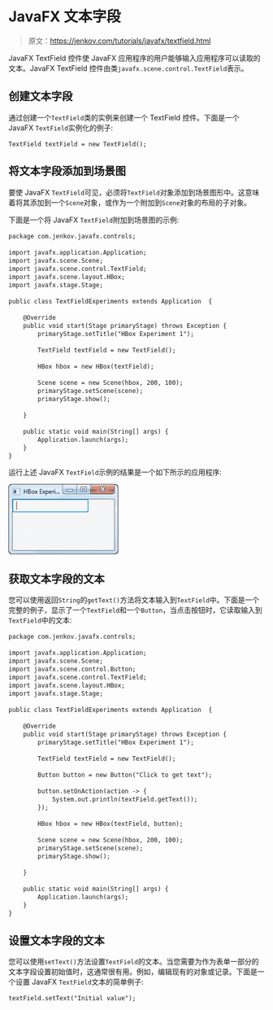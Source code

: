 # JavaFX 文本字段

> 原文：<https://jenkov.com/tutorials/javafx/textfield.html>

JavaFX TextField 控件使 JavaFX 应用程序的用户能够输入应用程序可以读取的文本。JavaFX TextField 控件由类`javafx.scene.control.TextField`表示。

## 创建文本字段

通过创建一个`TextField`类的实例来创建一个 TextField 控件。下面是一个 JavaFX `TextField`实例化的例子:

```
TextField textField = new TextField();

```

## 将文本字段添加到场景图

要使 JavaFX `TextField`可见，必须将`TextField`对象添加到场景图形中。这意味着将其添加到一个`Scene`对象，或作为一个附加到`Scene`对象的布局的子对象。

下面是一个将 JavaFX `TextField`附加到场景图的示例:

```
package com.jenkov.javafx.controls;

import javafx.application.Application;
import javafx.scene.Scene;
import javafx.scene.control.TextField;
import javafx.scene.layout.HBox;
import javafx.stage.Stage;

public class TextFieldExperiments extends Application  {

    @Override
    public void start(Stage primaryStage) throws Exception {
        primaryStage.setTitle("HBox Experiment 1");

        TextField textField = new TextField();

        HBox hbox = new HBox(textField);

        Scene scene = new Scene(hbox, 200, 100);
        primaryStage.setScene(scene);
        primaryStage.show();

    }

    public static void main(String[] args) {
        Application.launch(args);
    }
}

```

运行上述 JavaFX `TextField`示例的结果是一个如下所示的应用程序:

![A JavaFX TextField component displayed in the scene graph.](img/9b5ab48fca4e9bd5bcea33a0f7e29e48.png)

## 获取文本字段的文本

您可以使用返回`String`的`getText()`方法将文本输入到`TextField`中。下面是一个完整的例子，显示了一个`TextField`和一个`Button`，当点击按钮时，它读取输入到`TextField`中的文本:

```
package com.jenkov.javafx.controls;

import javafx.application.Application;
import javafx.scene.Scene;
import javafx.scene.control.Button;
import javafx.scene.control.TextField;
import javafx.scene.layout.HBox;
import javafx.stage.Stage;

public class TextFieldExperiments extends Application  {

    @Override
    public void start(Stage primaryStage) throws Exception {
        primaryStage.setTitle("HBox Experiment 1");

        TextField textField = new TextField();

        Button button = new Button("Click to get text");

        button.setOnAction(action -> {
            System.out.println(textField.getText());
        });

        HBox hbox = new HBox(textField, button);

        Scene scene = new Scene(hbox, 200, 100);
        primaryStage.setScene(scene);
        primaryStage.show();

    }

    public static void main(String[] args) {
        Application.launch(args);
    }
}

```

## 设置文本字段的文本

您可以使用`setText()`方法设置`TextField`的文本。当您需要为作为表单一部分的文本字段设置初始值时，这通常很有用。例如，编辑现有的对象或记录。下面是一个设置 JavaFX `TextField`文本的简单例子:

```
textField.setText("Initial value");

```